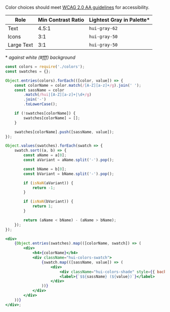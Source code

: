 Color choices should meet [WCAG 2.0 AA guidelines](https://www.w3.org/TR/UNDERSTANDING-WCAG20/visual-audio-contrast-contrast.html) for accessibility.

| Role       | Min Contrast Ratio | Lightest Gray in Palette\* |
| ---------- | ------------------ | -------------------------- |
| Text       | 4.5:1              | `hui-gray-62`              |
| Icons      | 3:1                | `hui-gray-50`              |
| Large Text | 3:1                | `hui-gray-50`              |

\* _against white (#fff) background_

```jsx
const colors = require('./colors');
const swatches = {};

Object.entries(colors).forEach(([color, value]) => {
    const colorName = color.match(/[A-Z][a-z]+/g).join(' ');
    const sassName = color
        .match(/hui|[A-Z][a-z]+|\d+/g)
        .join('-')
        .toLowerCase();

    if (!swatches[colorName]) {
        swatches[colorName] = [];
    }

    swatches[colorName].push([sassName, value]);
});

Object.values(swatches).forEach(swatch => {
    swatch.sort((a, b) => {
        const aName = a[0];
        const aVariant = aName.split('-').pop();

        const bName = b[0];
        const bVariant = bName.split('-').pop();

        if (isNaN(aVariant)) {
            return -1;
        }

        if (isNaN(bVariant)) {
            return 1;
        }

        return (aName < bName) - (aName > bName);
    });
});

<div>
    {Object.entries(swatches).map(([colorName, swatch]) => (
        <div>
            <h4>{colorName}</h4>
            <div className="hui-colors-swatch">
                {swatch.map(([sassName, value]) => (
                    <div>
                        <div className="hui-colors-shade" style={{ backgroundColor: value }} />
                        <label>{`$${sassName} (${value})`}</label>
                    </div>
                ))}
            </div>
        </div>
    ))}
</div>;
```
